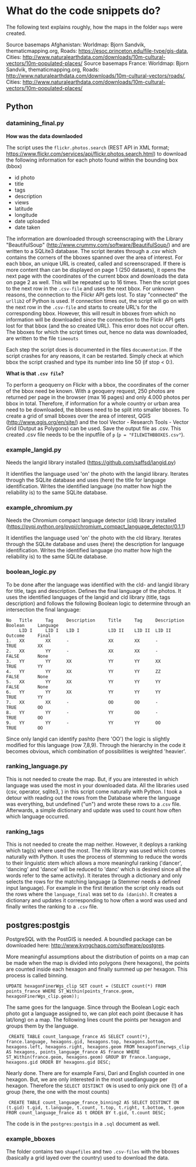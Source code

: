 <h1>What do the code snippets do?</h1>

The following text explains roughly, how the maps in the folder `maps` were created. 

Source basemaps Afghanistan:
Worldmap: Bjorn Sandvik, thematicmapping.org, Roads: https://esoc.princeton.edu/file-type/gis-data, Cities: http://www.naturalearthdata.com/downloads/10m-cultural-vectors/10m-populated-places/
Source basemaps France:
Worldmap: Bjorn Sandvik, thematicmapping.org, Roads: http://www.naturalearthdata.com/downloads/10m-cultural-vectors/roads/, Cities: http://www.naturalearthdata.com/downloads/10m-cultural-vectors/10m-populated-places/


<h2>Python</h2>

<h3>datamining_final.py</h3>


**How was the data downlaoded**

The script uses the `flickr.photos.search` (REST API in XML format; https://www.flickr.com/services/api/flickr.photos.search.html) to download the following information for each photo found within the bounding box (bbox)

- id photo
- title
- tags
- description 
- views
- latitude
- longitude
- date uploaded
- date taken

The information are downloaded through screenscraping with the Library "BeautifulSoup" (http://www.crummy.com/software/BeautifulSoup/) and are written to a SQLite3 database.
The script iterates through a .csv which contains the corners of the bboxes spanned over the area of interest.
For each bbox, an unique URL is created, called and screenscraped. If there is more content than can be displayed on page 1 (250 datasets), it opens the next page with the coordinates of the current bbox and downloads the data on page 2 as well. This will be repeated up to 16 times. Then the script goes to the next row in the `.csv-file` and uses the next bbox.
For unknown reasons, the connection to the Flickr API gets lost. To stay "connected" the `urllib2` of Python is used. If connection times out, the script will go on with the next row in the `.csv-file` and starts to create URL's for the corresponding bbox. 
However, this will result in bboxes from which no information will be downloaded since the connection to the Flickr API gets lost for that bbox (and the so created URL). This error does not occur often. The bboxes for which the script times out, hence no data was downloaded, are written to the file `timeouts` 

Each step the script does is documented in the files `documentation`. If the script crashes for any reasons, it can be restarted. Simply check at which bbox the script crashed and type its number into line 50 (if stop < 0:). 

**What is that `.csv file`?**

To perform a geoquerry on Flickr with a bbox, the coordinates of the corner of the bbox need be known. 
With a geoquery request, 250 photos are returned per page in the browser (max 16 pages) and only 4.000 photos per bbox in total. Therefore, if information for a whole country or urban area need to be downloaded, the bboxes need to be split into smaller bboxes. 
To create a grid of small bboxes over the area of interest, QGIS (http://www.qgis.org/en/site/) and the tool Vector - Research Tools - Vector Grid (Output as Polygons) can be used. Save the output file as .csv.
This created .csv file needs to be the inputfile of `p` (`p = "FILEWITHBBOXES.csv"`).



<h3> example_langid.py</h3>
 

Needs the langid library installed (https://github.com/saffsd/langid.py)

It identifies the language used 'on' the photo with the langid library.
Iterates through the SQLite database and uses (here) the title for language identification. Writes the identified language (no matter how high the reliability is) to the same SQLite database.



<h3>example_chromium.py</h3>


Needs the Chromium compact language detector (cld) library installed (https://pypi.python.org/pypi/chromium_compact_language_detector/0.1.1)

It identifies the language used 'on' the photo with the cld library.
Iterates through the SQLite database and uses (here) the description for language identification. Writes the identified language (no matter how high the reliability is) to the same SQLite database.



<h3>boolean_logic.py</h3>


To be done after the language was identified with the cld- and langid library for title, tags and description.
Defines the final language of the photos. It uses the identified languages of the langid and cld library (title, tags description) and follows the following Boolean logic to determine through an intersection the final language:

    No   Title     Tag     Description     Title     Tag     Description     Boolean     Language
         LID I     LID I   LID I           LID II    LID II  LID II          Outcome     Final
    1.   XX        XX      -               XX        XX      -               TRUE        XX
    2.   XX        YY      -               XX        XX      -               FALSE       None
    3.   YY        YY      XX              YY        YY      XX              TRUE        YY
    4.   YY        YY      XX              YY        YY      ZZ              FALSE       None
    5.   XX        YY      XX              YY        YY      YY              FALSE       None
    6.   YY        YY      XX              YY        YY      YY              TRUE        YY
    7.   XX        XX      -               OO        OO      -               TRUE        OO
    8.   YY        YY      -               YY        OO      -               TRUE        OO
    9.   YY        YY      -               YY        YY      OO              TRUE        OO

Since only langid can identify pashto (here 'OO') the logic is slightly modified for this language (row 7,8,9).
Through the hierarchy in the code it becomes obvious, which combination of possibilities is weighted 'heavier'. 



<h3>ranking_language.py</h3>


This is not needed to create the map. But, if you are interested in which language was used the most in your downloaded data. All the libraries used (csv, operator, sqlite3, ) in this script come naturally with Python.  I took a detour with reading out the rows from the Database where the language was everything, but undefined ("un") and wrote these rows to a .`csv` file. Afterwards, a simple dictionary and update was used to count how often which language occurred. 



<h3>ranking_tags</h3>

This is not needed to create the map neither. However, it deploys a ranking which tag(s) where used the most. The nltk library was used which comes naturally with Python. It uses the process of stemming to reduce the words to their linguistic stem which allows a more meaningful ranking ('dancer', 'dancing' and 'dance' will be reduced to 'danc' which is desired since all the words refer to the same activity). It iterates through a dictionary and only selects the rows for the matching language (a Stemmer needs a defined input language). For example in the first iteration the script only reads out the rows where the `language_final` was set to `da (danish)`. It creates a dictionary and updates it corresponding to how often a word was used and finally writes the ranking to a `.csv` file. 



<h2>postgres:postgis</h2>

PostgreSQL with the PostGIS is needed. A boundled package can be downloaded here: http://www.kyngchaos.com/software/postgres.

More meaningful assumptions about the distribution of points on a map can be made when the map is divided into polygons (here hexagons), the points are counted inside each hexagon and finally summed up per hexagon. This process is called binning.

    UPDATE hexagonFinerWgs_clip SET count = (SELECT count(*) FROM points_france WHERE ST_Within(points_france.geom, hexagonFinerWgs_clip.geom));


The same goes for the language. Since through the Boolean Logic each photo got a language assigned to, we can plot each point (because it has lat/long) on a map. The following lines count the points per hexagon and groups them by the language.

     CREATE TABLE count_language_france AS SELECT count(*), france.language, hexagons.gid, hexagons.top, hexagons.bottom, hexagons.left, hexagons.right, hexagons.geom FROM hexagonfinerwgs_clip AS hexagons, points_language_france AS france WHERE ST_Within(france.geom, hexagons.geom) GROUP BY france.language, hexagons.gid ORDER BY hexagons.gid DESC;


Nearly done. There are for example Farsi, Dari and English counted in one hexagon. But, we are only interested in the most usedlanguage per hexagon. Therefore the `SELECT DISTINCT ON` is used to only pick one (!) of a group (here, the one with the most counts)

     CREATE TABLE count_language_france_binning2 AS SELECT DISTINCT ON (t.gid) t.gid, t.language, t.count, t.top, t.right, t.bottom, t.geom FROM count_language_france AS t ORDER BY t.gid, t.count DESC;


The code is in the `postgres:postgis` in a `.sql` document as well. 



<h3>example_bboxes</h3>

The folder contains two `shapefiles` and two `.csv-files` with the bboxes (basically a grid layed over the country) used to download the data. 
